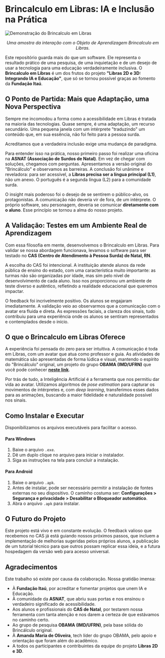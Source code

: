 # Brincalculo em Libras: IA e Inclusão na Prática

![Demonstração do Brincalculo em Libras](URL_DO_SEU_GIF_AQUI)
*<p align="center">Uma amostra da interação com o Objeto de Aprendizagem Brincalculo em Libras.</p>*

Este repositório guarda mais do que um software. Ele representa o resultado prático de uma pesquisa, de uma inquietação e de um desejo de usar a tecnologia para uma educação verdadeiramente inclusiva. O **Brincalculo em Libras** é um dos frutos do projeto **"Libras 2D e 3D: Integrando IA e Educação"**, que só se tornou possível graças ao fomento da **Fundação Itaú**.

## O Ponto de Partida: Mais que Adaptação, uma Nova Perspectiva

Sempre me incomodou a forma como a acessibilidade em Libras é tratada na maioria das tecnologias. Quase sempre, é uma adaptação, um recurso secundário. Uma pequena janela com um intérprete "traduzindo" um conteúdo que, em sua essência, não foi feito para a pessoa surda.

Acreditamos que a verdadeira inclusão exige uma mudança de paradigma.

Para entender isso na prática, nosso primeiro passo foi realizar uma oficina na **ASNAT (Associação de Surdos de Natal)**. Em vez de chegar com soluções, chegamos com perguntas. Apresentamos a versão original do "Brincálculo" e observamos as barreiras. A conclusão foi unânime e reveladora: para ser acessível, a **Libras precisa ser a língua principal (L1)**, não um anexo. O português é a segunda língua (L2) para a comunidade surda.

O insight mais poderoso foi o desejo de se sentirem o público-alvo, os protagonistas. A comunicação não deveria vir de fora, de um intérprete. O próprio software, seu personagem, deveria se comunicar **diretamente com o aluno**. Esse princípio se tornou a alma do nosso projeto.

## A Validação: Testes em um Ambiente Real de Aprendizagem

Com essa filosofia em mente, desenvolvemos o Brincalculo em Libras. Para validar se nossa abordagem funcionava, levamos o software para ser testado no **CAS (Centro de Atendimento à Pessoa Surda) de Natal, RN**.

A escolha do CAS foi intencional. A instituição atende alunos da rede pública de ensino do estado, com uma característica muito importante: as turmas não são organizadas por idade, mas sim pelo nível de desenvolvimento de cada aluno. Isso nos proporcionou um ambiente de teste diverso e autêntico, refletindo a realidade educacional que queremos impactar.

O feedback foi incrivelmente positivo. Os alunos se engajaram imediatamente. A validação veio ao observarmos que a comunicação com o avatar era fluida e direta. As expressões faciais, a clareza dos sinais, tudo contribuiu para uma experiência onde os alunos se sentiram representados e contemplados desde o início.

## O que o Brincalculo em Libras Oferece

A experiência foi pensada do zero para ser intuitiva. A comunicação é toda em Libras, com um avatar que atua como professor e guia. As atividades de matemática são apresentadas de forma lúdica e visual, mantendo o espírito do "Brincálculo" original, um projeto do grupo **OBAMA (IMD/UFRN)** que você pode conhecer **[neste link](https://softwareducativo.github.io/Brincalculo/)**.

Por trás de tudo, a Inteligência Artificial é a ferramenta que nos permitiu dar vida ao avatar. Utilizamos algoritmos de *pose estimation* para capturar os movimentos de intérpretes e, com *deep learning*, transferimos esses dados para as animações, buscando a maior fidelidade e naturalidade possível nos sinais.

## Como Instalar e Executar

Disponibilizamos os arquivos executáveis para facilitar o acesso.

#### **Para Windows**
1. Baixe o arquivo `.exe`.
2. Dê um duplo clique no arquivo para iniciar o instalador.
3. Siga as instruções na tela para concluir a instalação.

#### **Para Android**
1. Baixe o arquivo `.apk`.
2. Antes de instalar, pode ser necessário permitir a instalação de fontes externas no seu dispositivo. O caminho costuma ser: **Configurações > Segurança e privacidade > Desabilitar o Bloqueador automático**.
3. Abra o arquivo `.apk` para instalar.

## O Futuro do Projeto

Este projeto está vivo e em constante evolução. O feedback valioso que recebemos no CAS já está guiando nossos próximos passos, que incluem a implementação de melhorias sugeridas pelos próprios alunos, a publicação de um tutorial técnico para que outros possam replicar essa ideia, e a futura hospedagem da versão web para acesso universal.

## Agradecimentos

Este trabalho só existe por causa da colaboração. Nossa gratidão imensa:
* À **Fundação Itaú**, por acreditar e fomentar projetos que unem IA e Educação.
* À comunidade da **ASNAT**, que abriu suas portas e nos ensinou o verdadeiro significado de acessibilidade.
* Aos alunos e profissionais do **CAS de Natal**, por testarem nossa ferramenta com tanta atenção e nos darem a certeza de que estávamos no caminho certo.
* Ao grupo de pesquisa **OBAMA (IMD/UFRN)**, pela base sólida do Brincálculo original.
* À **Amanda Maria de Oliveira**, tech líder do grupo OBAMA, pelo apoio e orientação que foram além do acadêmico.
* A todos os participantes e contribuintes da equipe do projeto **Libras 2D e 3D**.
